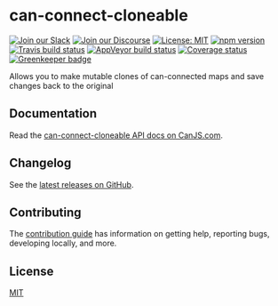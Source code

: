 # can-connect-cloneable

[![Join our Slack](https://img.shields.io/badge/slack-join%20chat-611f69.svg)](https://www.bitovi.com/community/slack?utm_source=badge&utm_medium=badge&utm_campaign=pr-badge&utm_content=badge)
[![Join our Discourse](https://img.shields.io/discourse/https/forums.bitovi.com/posts.svg)](https://forums.bitovi.com/?utm_source=badge&utm_medium=badge&utm_campaign=pr-badge&utm_content=badge)
[![License: MIT](https://img.shields.io/badge/license-MIT-blue.svg)](https://github.com/canjs/can-connect-cloneable/blob/master/LICENSE.md)
[![npm version](https://badge.fury.io/js/can-connect-cloneable.svg)](https://www.npmjs.com/package/can-connect-cloneable)
[![Travis build status](https://travis-ci.org/canjs/can-connect-cloneable.svg?branch=master)](https://travis-ci.org/canjs/can-connect-cloneable)
[![AppVeyor build status](https://ci.appveyor.com/api/projects/status/github/canjs/can-connect-cloneable?branch=master&svg=true)](https://ci.appveyor.com/project/matthewp/can-connect-cloneable)
[![Coverage status](https://coveralls.io/repos/github/canjs/can-connect-cloneable/badge.svg?branch=master)](https://coveralls.io/github/canjs/can-connect-cloneable?branch=master)
[![Greenkeeper badge](https://badges.greenkeeper.io/canjs/can-connect-cloneable.svg)](https://greenkeeper.io/)

Allows you to make mutable clones of can-connected maps and save changes back to the original

## Documentation

Read the [can-connect-cloneable API docs on CanJS.com](https://canjs.com/doc/can-connect-cloneable.html).

## Changelog

See the [latest releases on GitHub](https://github.com/canjs/can-connect-cloneable/releases).

## Contributing

The [contribution guide](https://github.com/canjs/can-connect-cloneable/blob/master/CONTRIBUTING.md) has information on getting help, reporting bugs, developing locally, and more.

## License

[MIT](https://github.com/canjs/can-connect-cloneable/blob/master/LICENSE.md)
